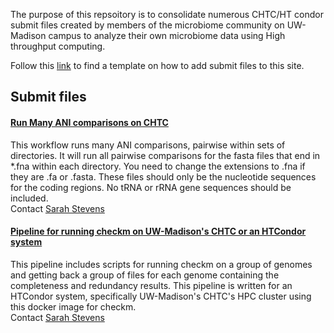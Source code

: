 The purpose of this repsoitory is to consolidate numerous CHTC/HT condor submit files created by members of the microbiome community on UW-Madison campus to analyze their own microbiome data using High throughput computing. 

Follow this [link](https://uw-madison-microbiome-hub.github.io/CHTC_submit-files/CONTRIBUTING) to find a template on how to add submit files to this site.

## Submit files

#### [Run Many ANI comparisons on CHTC](https://github.com/sstevens2/ani_compare_dag)
This workflow runs many ANI comparisons, pairwise within sets of directories. It will run all pairwise comparisons for the fasta files that end in *.fna within each directory. You need to change the extensions to .fna if they are .fa or .fasta. These files should only be the nucleotide sequences for the coding regions. No tRNA or rRNA gene sequences should be included.  
Contact [Sarah Stevens](mailto:sarah.stevens@wisc.edu)

#### [Pipeline for running checkm on UW-Madison's CHTC or an HTCondor system](https://github.com/sstevens2/checkm-chtc-pipeline)
This pipeline includes scripts for running checkm on a group of genomes and getting back a group of files for each genome containing the completeness and redundancy results. This pipeline is written for an HTCondor system, specifically UW-Madison's CHTC's HPC cluster using this docker image for checkm.  
Contact [Sarah Stevens](mailto:sarah.stevens@wisc.edu)


